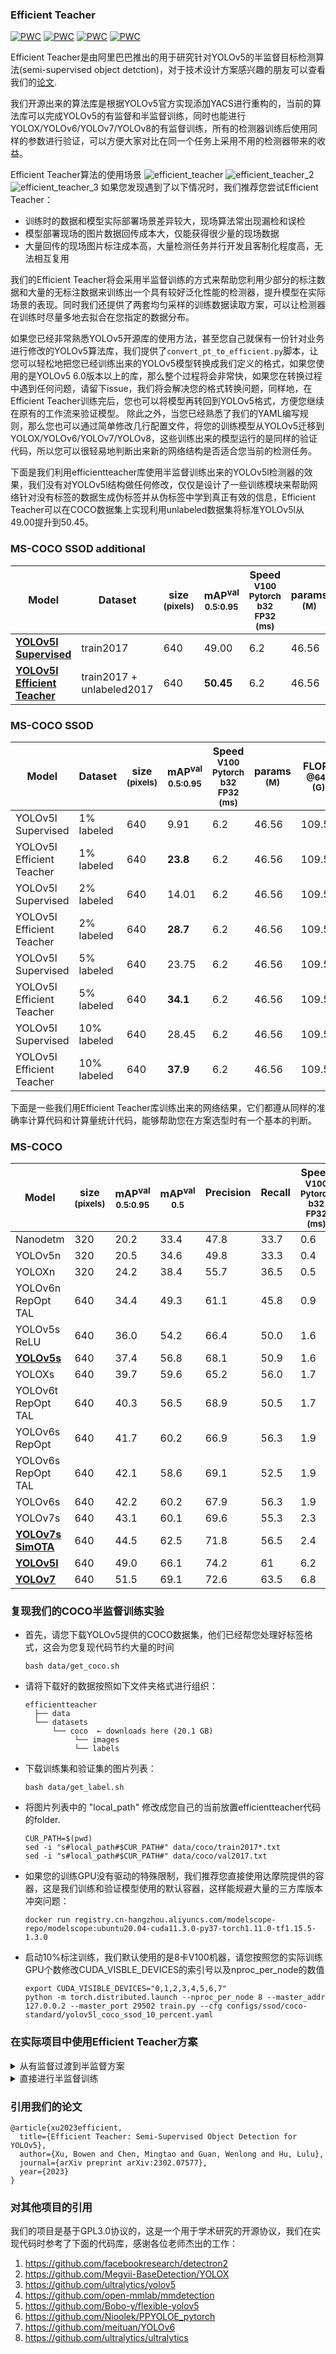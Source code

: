 ### Efficient Teacher
[![PWC](https://img.shields.io/endpoint.svg?url=https://paperswithcode.com/badge/efficient-teacher-semi-supervised-object/semi-supervised-object-detection-on-coco-10)](https://paperswithcode.com/sota/semi-supervised-object-detection-on-coco-10?p=efficient-teacher-semi-supervised-object)
[![PWC](https://img.shields.io/endpoint.svg?url=https://paperswithcode.com/badge/efficient-teacher-semi-supervised-object/semi-supervised-object-detection-on-coco-2)](https://paperswithcode.com/sota/semi-supervised-object-detection-on-coco-2?p=efficient-teacher-semi-supervised-object)
[![PWC](https://img.shields.io/endpoint.svg?url=https://paperswithcode.com/badge/efficient-teacher-semi-supervised-object/semi-supervised-object-detection-on-coco-5)](https://paperswithcode.com/sota/semi-supervised-object-detection-on-coco-5?p=efficient-teacher-semi-supervised-object)
[![PWC](https://img.shields.io/endpoint.svg?url=https://paperswithcode.com/badge/efficient-teacher-semi-supervised-object/semi-supervised-object-detection-on-coco-1)](https://paperswithcode.com/sota/semi-supervised-object-detection-on-coco-1?p=efficient-teacher-semi-supervised-object)

Efficient Teacher是由阿里巴巴推出的用于研究针对YOLOv5的半监督目标检测算法(semi-supervised object detction)，对于技术设计方案感兴趣的朋友可以查看我们的[论文](https://arxiv.org/abs/2302.07577).

我们开源出来的算法库是根据YOLOv5官方实现添加YACS进行重构的，当前的算法库可以完成YOLOv5的有监督和半监督训练，同时也能进行YOLOX/YOLOv6/YOLOv7/YOLOv8的有监督训练，所有的检测器训练后使用同样的参数进行验证，可以方便大家对比在同一个任务上采用不用的检测器带来的收益。

Efficient Teacher算法的使用场景
![efficient_teacher](assets/efficient_teacher.jpg)
![efficient_teacher_2](assets/efficient_teacher_2.jpg)
![efficient_teacher_3](assets/efficient_teacher_3.jpg)
如果您发现遇到了以下情况时，我们推荐您尝试Efficient Teacher：
- 训练时的数据和模型实际部署场景差异较大，现场算法常出现漏检和误检
- 模型部署现场的图片数据回传成本大，仅能获得很少量的现场数据
- 大量回传的现场图片标注成本高，大量检测任务并行开发且客制化程度高，无法相互复用

我们的Efficient Teacher将会采用半监督训练的方式来帮助您利用少部分的标注数据和大量的无标注数据来训练出一个具有较好泛化性能的检测器，提升模型在实际场景的表现。同时我们还提供了两套均匀采样的训练数据读取方案，可以让检测器在训练时尽量多地去拟合在您指定的数据分布。

如果您已经非常熟悉YOLOv5开源库的使用方法，甚至您自己就保有一份针对业务进行修改的YOLOv5算法库，我们提供了```convert_pt_to_efficient.py```脚本，让您可以轻松地把您已经训练出来的YOLOv5模型转换成我们定义的格式，如果您使用的是YOLOv5 6.0版本以上的库，那么整个过程将会非常快，如果您在转换过程中遇到任何问题，请留下issue，我们将会解决您的格式转换问题，同样地，在Efficient Teacher训练完后，您也可以将模型再转回到YOLOv5格式，方便您继续在原有的工作流来验证模型。
除此之外，当您已经熟悉了我们的YAML编写规则，那么您也可以通过简单修改几行配置文件，将您的训练模型从YOLOv5迁移到YOLOX/YOLOv6/YOLOv7/YOLOv8，这些训练出来的模型运行的是同样的验证代码，所以您可以很轻易地判断出来新的网络结构是否适合您当前的检测任务。


下面是我们利用efficientteacher库使用半监督训练出来的YOLOv5l检测器的效果，我们没有对YOLOv5l结构做任何修改，仅仅是设计了一些训练模块来帮助网络针对没有标签的数据生成伪标签并从伪标签中学到真正有效的信息，Efficient Teacher可以在COCO数据集上实现利用unlabeled数据集将标准YOLOv5l从49.00提升到50.45。

### MS-COCO SSOD additional
|Model |Dataset|size<br><sup>(pixels)|mAP<sup>val<br>0.5:0.95 |Speed<br><sup>V100<br>Pytorch<br>b32<br>FP32<br>(ms)|params<br><sup>(M) |FLOPs<br><sup>@640 (G)
|---  |---    |---                  |---  |---    |---    |---   
|[**YOLOv5l<br>Supervised**]()|train2017|640 | 49.00  |6.2    |46.56    |109.59
|[**YOLOv5l<br>Efficient Teacher**](https://github.com/AlibabaResearch/efficientteacher/releases/download/1.0/efficient-yolov5l-ssod.pt)   |train2017 + unlabeled2017|640 | **50.45**  |6.2    |46.56    |109.59

### MS-COCO SSOD
|Model |Dataset|size<br><sup>(pixels)|mAP<sup>val<br>0.5:0.95 |Speed<br><sup>V100<br>Pytorch<br>b32<br>FP32<br>(ms)|params<br><sup>(M) |FLOPs<br><sup>@640 (G)
|---  |---    |---                  |---  |---    |---    |---   
|YOLOv5l<br>Supervised|1% labeled|640 | 9.91  |6.2    |46.56    |109.59
|YOLOv5l<br>Efficient Teacher   |1% labeled|640 | **23.8**  |6.2    |46.56    |109.59
|YOLOv5l<br>Supervised|2% labeled|640 | 14.01  |6.2    |46.56    |109.59
|YOLOv5l<br>Efficient Teacher|2% labeled|640 | **28.7**  |6.2    |46.56    |109.59
|YOLOv5l<br>Supervised|5% labeled|640 | 23.75  |6.2    |46.56    |109.59
|YOLOv5l<br>Efficient Teacher|5% labeled|640 | **34.1**  |6.2    |46.56    |109.59
|YOLOv5l<br>Supervised|10% labeled|640 | 28.45  |6.2    |46.56    |109.59
|YOLOv5l<br>Efficient Teacher|10% labeled|640 | **37.9**  |6.2    |46.56    |109.59

下面是一些我们用Efficient Teacher库训练出来的网络结果，它们都遵从同样的准确率计算代码和计算量统计代码，能够帮助您在方案选型时有一个基本的判断。
### MS-COCO
|Model |size<br><sup>(pixels) |mAP<sup>val<br>0.5:0.95 |mAP<sup>val<br>0.5 |Precision<br><sup><br> |Recall<br><sup><br>|Speed<br><sup>V100<br>Pytorch<br>b32<br>FP32<br>(ms) |params<br><sup>(M) |FLOPs<br><sup>@640 (G)
|---                    |---  |---    |---    |---    |---    |---    |---    |---
|Nanodetm      |320  |20.2   |33.4   |47.8     |33.7    |0.6    |0.9593    | 0.730
|YOLOv5n      |320  |20.5   |34.6   |49.8     |33.3    |0.4    |1.87    | 1.12
|YOLOXn      |320  |24.2   |38.4   |55.7     |36.5   |0.5    |2.02    | 1.39
|YOLOv6n RepOpt TAL     |640  |34.4   |49.3   |61.1     |45.8    |0.9   |4.34    |11.26
|YOLOv5s ReLU|640  |36.0   |54.2   |66.4     |50.0    |1.6    |7.2    |16.5
|[**YOLOv5s**](https://github.com/AlibabaResearch/efficientteacher/releases/download/1.0/efficient-yolov5s.pt)|640  |37.4   |56.8   |68.1     |50.9    |1.6    |7.2    |16.5
|YOLOXs      |640  |39.7   |59.6   |65.2     |56.0    |1.7    |8.04    |21.42
|YOLOv6t RepOpt TAL     |640  |40.3   |56.5   |68.9     |50.5    |1.7    |9.72    |25.11
|YOLOv6s RepOpt      |640  |41.7   |60.2   |66.9     |56.3    |1.9    |17.22    |44.25
|YOLOv6s RepOpt TAL      |640  |42.1   |58.6   |69.1     |52.5    |1.9    |17.22    |44.25
|YOLOv6s      |640  |42.2   |60.2   |67.9     |56.3    |1.9    |17.22    |44.25
|YOLOv7s      |640  |43.1   |60.1   |69.6     |55.3    |2.3    |8.66    |23.69
|[**YOLOv7s SimOTA**](https://github.com/AlibabaResearch/efficientteacher/releases/download/1.0/efficient-yolov7s-simota.pt)      |640  |44.5   |62.5   |71.8     |56.5    |2.4    |9.47    |28.48
|[**YOLOv5l**](https://github.com/AlibabaResearch/efficientteacher/releases/download/1.0/efficient-yolov5l.pt)|640  |49.0   |66.1   |74.2     |61    |6.2    |46.56    |109.59
|[**YOLOv7**](https://github.com/AlibabaResearch/efficientteacher/releases/download/1.0/efficient-yolov7.pt)|640  |51.5   |69.1   |72.6     |63.5    |6.8    |37.62    |106.47

### 复现我们的COCO半监督训练实验
- 首先，请您下载YOLOv5提供的COCO数据集，他们已经帮您处理好标签格式，这会为您复现代码节约大量的时间
  ```
  bash data/get_coco.sh
  ```
- 请将下载好的数据按照如下文件夹格式进行组织：
  ```
  efficientteacher
    ├── data
    └── datasets
        └── coco  ← downloads here (20.1 GB)
             └── images
             └── labels
  ```
- 下载训练集和验证集的图片列表：
  ```
  bash data/get_label.sh
  ```
- 将图片列表中的 "local_path" 修改成您自己的当前放置efficientteacher代码的folder.
  ```
  CUR_PATH=$(pwd)
  sed -i "s#local_path#$CUR_PATH#" data/coco/train2017*.txt
  sed -i "s#local_path#$CUR_PATH#" data/coco/val2017.txt
  ```
- 如果您的训练GPU没有驱动的特殊限制，我们推荐您直接使用达摩院提供的容器，这是我们训练和验证模型使用的默认容器，这样能规避大量的三方库版本冲突问题：
  ```
  docker run registry.cn-hangzhou.aliyuncs.com/modelscope-repo/modelscope:ubuntu20.04-cuda11.3.0-py37-torch1.11.0-tf1.15.5-1.3.0
  ```
- 启动10%标注训练，我们默认使用的是8卡V100机器，请您按照您的实际训练GPU个数修改CUDA_VISBLE_DEVICES的索引号以及nproc_per_node的数值
  ```
  export CUDA_VISIBLE_DEVICES="0,1,2,3,4,5,6,7"
  python -m torch.distributed.launch --nproc_per_node 8 --master_addr 127.0.0.2 --master_port 29502 train.py --cfg configs/ssod/coco-standard/yolov5l_coco_ssod_10_percent.yaml 
  ```

### 在实际项目中使用Efficient Teacher方案
<details>
<summary>从有监督过渡到半监督方案</summary>

感谢您选择这种稳健的方案来验证半监督训练的效果，这个方案步骤稍微多一些，但是每一步都是有基准线的，请按照以下步骤开始您的旅程：
1. 模型转换
- 首先请您查看一下```configs/custom/yolov5_custom.yaml```这份文件，如果您的模型是YOLOv5l, 那么你只需要修改yaml文件中Dataset里的nc参数，再修改一些类别名。如果您的模型结构是n/m/s/x，那么您还需要针对性地修改depth_multiple和width_multiple这两个参数
- 接着请您来到scripts文件夹下面修改```convert_pt_to_efficient.py```这份文件，填上您使用标准或魔改的YOLOv5代码训练出的模型pt, 再填上你修改后的yolov5_custom.yaml的绝对路径，还有你希望导出的模型放置位置
- 如果上述操作没有报错的话，您现在已经获得了一份可以在efficientteacher库中运行的模型了，不用担心，我们的代码库也提供导回您自己算法库和导出为onnx的方案，确保您原来的开发工作流尽量不被干扰

2. 模型验证
- 这一步的目的是验证您转出的模型在efficientteacher库中具有同样的准确率和召回率，修改```configs/custom/yolov5_custom.yaml```这份文件中的```val:data/custom_val.txt``` 这个参数，填上您使用标准YOLOv5库验证模型时用的txt地址即可
- 由于原始的YOLOv5在读取标签时默认使用了```images```和```labels```来表示图片和标注，我们也沿用了这个设计，如果您原来的代码里已经改了这部分的话，请相应地也在utils/dataloader.py里实现上就好了
  ```
  python val.py --cfg configs/sup/custom/yolov5l_custom.yaml --weights efficient-yolov5l.pt 
  ```

3. 有监督训练(可选但建议也试试)将```configs/custom/yolov5_custom.yaml```中的```train: data/custom_train.txt```修改成您的地址, 然后输入以下指令：
    ```
    export CUDA_VISIBLE_DEVICES="0,1,2,3,4,5,6,7"
    python -m torch.distributed.launch --nproc_per_node 8 --master_addr 127.0.0.2 --master_port 29502 train.py --cfg configs/sup/custom/yolov5l_custom.yaml 
    ```
    应该就可以开始有监督训练了


4. 开始半监督训练
- 将``` yolov5l_custom.yaml```中的```train: data/custom_train.txt```修改成您的训练集地址, 然后利用以下命令去索引所有你想加入训练的无标签图片：
  ```
  find <unlabeld_data_path> -name "*.jpg" >> unlabel.txt
  ```
- 将上面生成的```unlabel.txt```的绝对路径用来替换```yolov5_custom.yaml```的```target: data_custom_target.txt```，然后粘贴以下部分配置文件到``` yolov5l_custom.yaml ```中:
  ```
    SSOD:
      train_domain: True
      nms_conf_thres: 0.1
      nms_iou_thres: 0.65
      teacher_loss_weight: 1.0
      cls_loss_weight: 0.3
      box_loss_weight: 0.05
      obj_loss_weight: 0.7
      loss_type: 'ComputeStudentMatchLoss'
      ignore_thres_low: 0.1
      ignore_thres_high: 0.6
      uncertain_aug: True
      use_ota: False
      multi_label: False
      ignore_obj: False
      pseudo_label_with_obj: True
      pseudo_label_with_bbox: True
      pseudo_label_with_cls: False
      with_da_loss: False
      da_loss_weights: 0.01
      epoch_adaptor: True
      resample_high_percent: 0.25
      resample_low_percent: 0.99
      ema_rate: 0.999
      cosine_ema: True
      imitate_teacher: False
      ssod_hyp:
        with_gt: False
        mosaic: 1.0
        cutout: 0.5
        autoaugment: 0.5
        scale: 0.8
        degrees: 0.0
        shear: 0.0
  ```
- 另外，如果您需要读取一开始生成出来的那份模型，请将它填在weights那一栏，如果您想先有监督训一会然后开始半监督，请在burn_in_epoch参数那一栏填上你希望首先进行有监督epoch数
- 恭喜您以及完全按照我们的教程写出一份能够进行半监督目标检测训练的配置文件了，有点冗长但其实并不复杂，下面就开始开始训练了：
   ```
   export CUDA_VISIBLE_DEVICES="0,1,2,3,4,5,6,7"
   python -m torch.distributed.launch --nproc_per_node 8 --master_addr 127.0.0.2 --master_port 29502 train.py --cfg configs/sup/custom/yolov5l_custom.yaml 
   ```
   </details>

<details>
<summary>直接进行半监督训练</summary>

如果您是一个YOLOv5的老玩家，项目经验非常丰富，我们推荐您直接开始进行半监督训练（因为调试过程中遇到的小问题估计也难不倒您）

1.   直接根据``` configs/ssod/custom/yolov5l_custom_ssod.yaml```开始修改配置，```train/val/test```都添好，然后生成一份无标签数据集的txt:```find img_dir -name "*.jpg" >> target_img.txt```, 将这个txt的地址填到```target```那里
2.  修改```nc```和```names```, 再配合您对这个检测任务的理解, 修改SSOD配置部分的```nms_iou_thres```以及```ignore_thres_high```
3.  默认的半监督训练方案是先训220epoch的有监督，然后进入半监督：

    ```
     export CUDA_VISIBLE_DEVICES="0,1,2,3,4,5,6,7"
     python -m torch.distributed.launch --nproc_per_node 8 --master_addr 127.0.0.2 --master_port 29502 train.py --cfg configs/ssod/custom/yolov5l_custom_ssod.yaml 
    ```
4. 验证SSOD模型

    ```
    python val.py --cfg configs/ssod/custom/yolov5l_custom_ssod.yaml --weights ssod-yolov5l.pt  --val-ssod
    ```
</details>


### 引用我们的论文
```
@article{xu2023efficient,
  title={Efficient Teacher: Semi-Supervised Object Detection for YOLOv5},
  author={Xu, Bowen and Chen, Mingtao and Guan, Wenlong and Hu, Lulu},
  journal={arXiv preprint arXiv:2302.07577},
  year={2023}
}
```

### 对其他项目的引用
我们的项目是基于GPL3.0协议的，这是一个用于学术研究的开源协议，我们在实现代码时参考了下面的代码库，感谢各位老师杰出的工作：
1. https://github.com/facebookresearch/detectron2
2. https://github.com/Megvii-BaseDetection/YOLOX
3. https://github.com/ultralytics/yolov5
4. https://github.com/open-mmlab/mmdetection
5. https://github.com/Bobo-y/flexible-yolov5
6. https://github.com/Nioolek/PPYOLOE_pytorch
7. https://github.com/meituan/YOLOv6
8. https://github.com/ultralytics/ultralytics